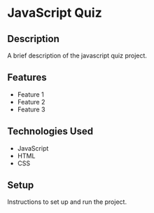 # JavaScript Quiz

## Description

A brief description of the javascript quiz project.

## Features

- Feature 1
- Feature 2
- Feature 3

## Technologies Used

- JavaScript
- HTML
- CSS

## Setup

Instructions to set up and run the project.
